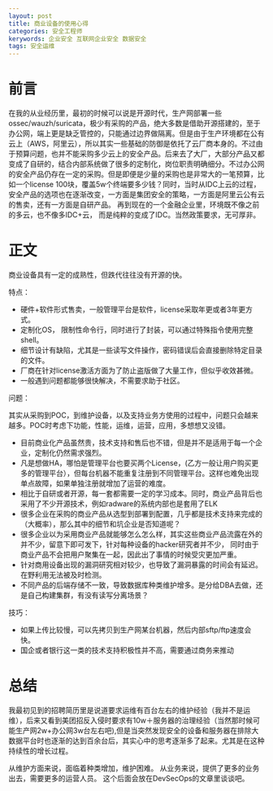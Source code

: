 ```yaml
---
layout: post
title: 商业设备的使用心得
categories: 安全工程师
kerywords: 企业安全 互联网企业安全 数据安全
tags: 安全运维
---
```


# 前言

在我的从业经历里，最初的时候可以说是开源时代，生产网部署一些ossec/wauzh/suricata，极少有采购的产品，绝大多数是借助开源搭建的，至于办公网，端上更是缺乏管控的，只能通过边界做隔离。但是由于生产环境都在公有云上（AWS，阿里云），所以其实一些基础的防御是依托了云厂商本身的。不过由于预算问题，也并不能采购多少云上的安全产品。后来去了大厂，大部分产品又都变成了自研的，结合内部系统做了很多的定制化，岗位职责明确细分。不过办公网的安全产品仍存在一定的采购。但是即便是少量的采购也是非常大的一笔预算，比如一个license 100块，覆盖5w个终端要多少钱？同时，当时从IDC上云的过程，安全产品的选项也在逐渐改变，一方面是集团安全的策略，一方面是阿里云公有云的售卖，还有一方面是自研产品。 再到现在的一个金融企业里，环境既不像之前的多云，也不像多IDC+云， 而是纯粹的变成了IDC。当然政策要求，无可厚非。

# 正文

商业设备具有一定的成熟性，但跌代往往没有开源的快。

特点：

* 硬件+软件形式售卖，一般管理平台是软件，license采取年更或者3年更方式。
* 定制化OS， 限制性命令行，同时进行了封装，可以通过特殊指令使用完整shell。
* 细节设计有缺陷，尤其是一些读写文件操作，密码错误后会直接删除特定目录的文件。
* 厂商在针对license激活方面为了防止盗版做了大量工作，但似乎收效甚微。
* 一般遇到问题都能够很快解决，不需要求助于社区。


问题：

其实从采购到POC，到维护设备，以及支持业务方使用的过程中，问题只会越来越多。POC时考虑下功能，性能，运维，运营，应用，多想想又没错。

* 目前商业化产品虽然贵，技术支持和售后也不错，但是并不是适用于每一个企业，定制化仍然需求强烈。
* 凡是想做HA，哪怕是管理平台也要买两个License，(乙方一般让用户购买更多的管理平台），但每台机器不能重复注册到不同管理平台。这样也难免出现单点故障，如果单独注册就增加了运营的难度。
* 相比于自研或者开源，每一套都需要一定的学习成本。同时，商业产品背后也采用了不少开源技术，例如radware的系统内部也是套用了ELK
* 很多企业在采购的商业产品从选型到部署到配置，几乎都是技术支持来完成的（大概率），那么其中的细节和坑企业是否知道呢？
* 很多企业以为采用商业产品就能够怎么怎么样，其实这些商业产品流露在外的并不少，留意下即可发下，针对每种设备的hacker研究者并不少， 同时由于商业产品不会把用户聚集在一起，因此出了事情的时候受灾更加严重。
* 针对商用设备出现的漏洞研究相对较少，也导致了漏洞暴露的时间会有延迟。在野利用无法被及时检测。
* 不同产品的后端存储不一致，导致数据库种类维护增多。是分给DBA去做，还是自己构建集群，有没有读写分离场景？


技巧：

* 如果上传比较慢，可以先拷贝到生产网某台机器，然后内部sftp/ftp速度会快。
* 国企或者银行这一类的技术支持积极性并不高，需要通过商务来推动

# 总结

我最初见到的招聘简历里是说道要求运维有百台左右的维护经验（我并不是运维），后来又看到美团招反入侵时要求有10w＋服务器的治理经验（当然那时候可能生产网2w+办公网3w台左右吧),但是当突然发现安全的设备和服务器在排除大数据平台时也逐渐的达到百余台后，其实心中的思考逐渐多了起来。尤其是在这种持续性的增长过程。

从维护方面来说，面临着种类增加，维护困难。 从业务来说，提供了更多的业务出去，需要更多的运营人员。 这个后面会放在DevSecOps的文章里谈谈吧。